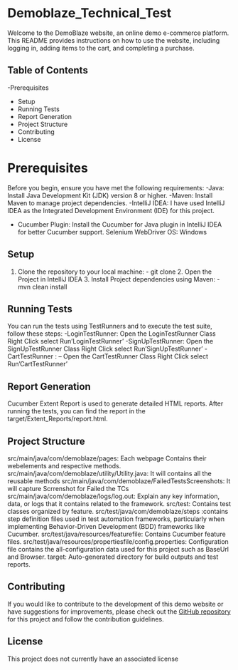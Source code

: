 # Demoblaze_Technical_Test

Welcome to the DemoBlaze website, an online demo e-commerce platform. This README provides instructions on how to use the website, including logging in, adding items to the cart, and completing a purchase.

## Table of Contents

-Prerequisites
- Setup
- Running Tests
- Report Generation
- Project Structure
- Contributing
- License

# Prerequisites
Before you begin, ensure you have met the following requirements:
-Java: Install Java Development Kit (JDK) version 8 or higher.
-Maven: Install Maven to manage project dependencies.
-IntelliJ IDEA: I have used IntelliJ IDEA as the Integrated Development Environment (IDE) for this project.
- Cucumber Plugin: Install the Cucumber for Java plugin in IntelliJ IDEA for better Cucumber support.
Selenium WebDriver 
OS: Windows 

## Setup
1.	 Clone the repository to your local machine:
                -  git clone <repository-url>
      2.  Open the Project in IntelliJ IDEA
      3.  Install Project dependencies using Maven:
            - mvn clean install 
## Running Tests
You can run the tests using TestRunners and to execute the test suite, follow these steps:
-LoginTestRunner:   Open the LoginTestRunner Class
                                    Right Click select Run’LoginTestRunner’
-SignUpTestRunner: Open the SignUpTestRunner Class
                                    Right Click select Run’SignUpTestRunner’
-CartTestRunner    : – Open the CartTestRunner    Class
                                    Right Click select Run’CartTestRunner’

## Report Generation
Cucumber Extent Report is used to generate detailed HTML reports. After running the tests, you can find the report in the target/Extent_Reports/report.html.
## Project Structure
src/main/java/com/demoblaze/pages: Each webpage Contains their webelements and respective methods.
src/main/java/com/demoblaze/utility/Utility.java: It will contains all the reusable methods
src/main/java/com/demoblaze/FailedTestsScreenshots: It will capture Scrrenshot for Failed the TCs
src/main/java/com/demoblaze/logs/log.out: Explain any key information, data, or logs that it contains related to the framework.
src/test: Contains test classes organized by feature.
  src/test/java/com/demoblaze/steps :contains step definition files used in test automation frameworks, particularly when implementing Behavior-Driven Development (BDD) frameworks like Cucumber.
src/test/java/resources/featurefile: Contains Cucumber feature files.
src/test/java/resources/propertiesfile/config.properties: Configuration file contains the all-configuration data used for this project such as BaseUrl and Browser.
target: Auto-generated directory for build outputs and test reports.
## Contributing
If you would like to contribute to the development of this demo website or have suggestions for improvements, please check out the [GitHub repository](https://github.com/demoblaze/demoblaze) for this project and follow the contribution guidelines.
## License
This project does not currently have an associated license
